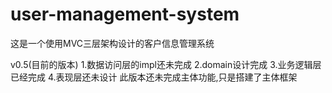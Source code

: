 # user-management-system
这是一个使用MVC三层架构设计的客户信息管理系统

v0.5(目前的版本)
1.数据访问层的impl还未完成
2.domain设计完成
3.业务逻辑层已经完成
4.表现层还未设计
此版本还未完成主体功能,只是搭建了主体框架
